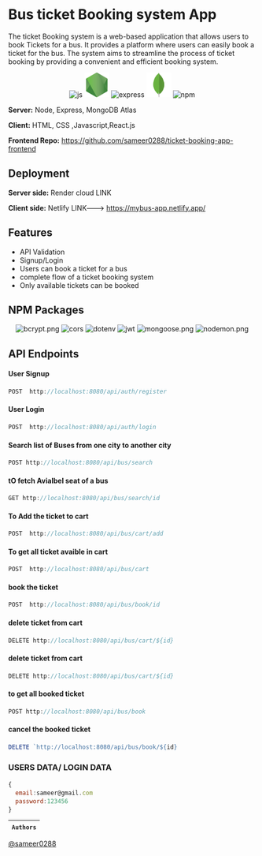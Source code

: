 # Bus ticket Booking system App

The ticket Booking system is a web-based application that allows users to book Tickets for a bus. It provides a platform where users can easily book a ticket for the bus. The system aims to streamline the process of ticket booking by providing a convenient and efficient booking system.

<p align = "center">
<img src="https://user-images.githubusercontent.com/25181517/117447155-6a868a00-af3d-11eb-9cfe-245df15c9f3f.png" alt="js" width="50" height="50"/>
<img src="https://raw.githubusercontent.com/PrinceCorwin/Useful-tech-icons/main/images/nodejs.png" alt="nodejs" width="50" height="50"/>
<img src="https://res.cloudinary.com/kc-cloud/images/f_auto,q_auto/v1651772163/expressjslogo/expressjslogo.webp?_i=AA" alt="express" width="50" height="50"/>
 <img src="https://raw.githubusercontent.com/PrinceCorwin/Useful-tech-icons/main/images/mongodb-leaf.png" alt="mongo" width="50" height="50"/> 
<img src="https://user-images.githubusercontent.com/25181517/121401671-49102800-c959-11eb-9f6f-74d49a5e1774.png" alt="npm" width="50" height="50"/>
  
</p>

**Server:** Node, Express, MongoDB Atlas

**Client:** HTML, CSS ,Javascript,React.js

**Frontend Repo:** https://github.com/sameer0288/ticket-booking-app-frontend

## Deployment

**Server side:** Render cloud LINK

**Client side:** Netlify LINK---> https://mybus-app.netlify.app/

## Features

- API Validation
- Signup/Login
- Users can book a ticket for a bus
- complete flow of a ticket booking system
- Only available tickets can be booked

## NPM Packages

<p align = "center">
<img src="https://repository-images.githubusercontent.com/139898859/9617c480-81c2-11ea-94fc-322231ead1f0" alt="bcrypt.png" width="70" height="50"/>
<img src="https://github.com/faraz412/cozy-passenger-4798/blob/main/Frontend/Files/cors.png?raw=true" alt="cors" width="70" height="50"/>
<img src="https://github.com/faraz412/cozy-passenger-4798/blob/main/Frontend/Files/download.png?raw=true" alt="dotenv" width="60" height="50"/>
<img src="https://github.com/faraz412/cozy-passenger-4798/blob/main/Frontend/Files/JWT.png?raw=true" alt="jwt" width="70" height="50"/>
<img src="https://4008838.fs1.hubspotusercontent-na1.net/hubfs/4008838/mogoose-logo.png" alt="mongoose.png" width="70" height="70"/>     
<img src="https://user-images.githubusercontent.com/13700/35731649-652807e8-080e-11e8-88fd-1b2f6d553b2d.png" alt="nodemon.png" width="50" height="50"/>

</p>
   
   
## API Endpoints

#### User Signup

```javascript
POST  http://localhost:8080/api/auth/register
```

#### User Login

```javascript
POST  http://localhost:8080/api/auth/login
```

#### Search list of Buses from one city to another city

```javascript
POST http://localhost:8080/api/bus/search
```

#### tO fetch Avialbel seat of a bus

```javascript
GET http://localhost:8080/api/bus/search/id
```

#### To Add the ticket to cart

```javascript
POST  http://localhost:8080/api/bus/cart/add
```

#### To get all ticket avaible in cart

```javascript
POST  http://localhost:8080/api/bus/cart
```

#### book the ticket

```javascript
POST  http://localhost:8080/api/bus/book/id
```

#### delete ticket from cart

```javascript
DELETE http://localhost:8080/api/bus/cart/${id}
```

#### delete ticket from cart

```javascript
DELETE http://localhost:8080/api/bus/cart/${id}
```

#### to get all booked ticket

```javascript
POST http://localhost:8080/api/bus/book
```

#### cancel the booked ticket

```javascript
DELETE `http://localhost:8080/api/bus/book/${id}
```

### USERS DATA/ LOGIN DATA

```javascript
{
  email:sameer@gmail.com
  password:123456
}


```

| `Authors` |
| :-------: |

[@sameer0288](https://github.com/sameer0288)
